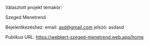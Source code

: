 Választott projekt témakör:

Szeged Menetrend

Bejelentkezéshez:
email: asd@gmail.com
jelszó: asdasd

Publikus URL:
https://webkert-szeged-menetrend.web.app/home
